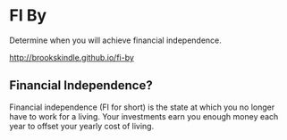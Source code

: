 # FI By
Determine when you will achieve financial independence.

http://brookskindle.github.io/fi-by

## Financial Independence?
Financial independence (FI for short) is the state at which you no longer have
to work for a living. Your investments earn you enough money each year to
offset your yearly cost of living.
